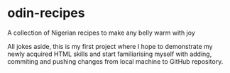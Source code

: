 # odin-recipes
A collection of Nigerian recipes to make any belly warm with joy

All jokes aside, this is my first project where I hope to demonstrate my newly acquired HTML skills and start familiarising myself with adding, commiting and pushing changes from local machine to GitHub repository.